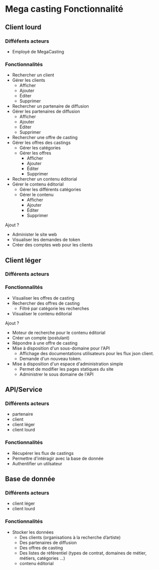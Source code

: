 # Mega casting Fonctionnalité

## Client lourd

### Difféfents acteurs

- Employé de MegaCasting

### Fonctionnalités

- Rechercher un client
- Gérer les clients
    - Afficher
    - Ajouter
    - Éditer
    - Supprimer
- Rechercher un partenaire de diffusion
- Gérer les partenaires de diffusion
    - Afficher
    - Ajouter
    - Éditer
    - Supprimer
- Rechercher une offre de casting
- Gérer les offres des castings
    - Gérer les catégories
    - Gérer les offres
        - Afficher
        - Ajouter
        - Éditer
        - Supprimer
- Rechercher un contenu éditorial
- Gérer le contenu éditorial
    - Gérer les différents catégories
    - Gérer le contenu
        - Afficher
        - Ajouter
        - Éditer
        - Supprimer


Ajout ?

- Administer le site web
- Visualiser les demandes de token
- Créer des comptes web pour les clients

## Client léger

### Différents acteurs

### Fonctionnalités

- Visualiser les offres de casting
- Rechercher des offres de casting
    - Filtré par catégorie les recherches 
- Visualiser le contenu éditorial  

Ajout ?

- Moteur de recherche pour le contenu éditorial
- Créer un compte (postulant)
- Répondre à une offre de casting
- Mise à disposition d'un sous-domaine pour l'API
    - Affichage des documentations utilisateurs pour les flux json client.
    -  Demande d'un nouveau token.
-  Mise à disposition d'un espace d'administration simple 
    -  Permet de modifier les pages statiques du site
    -  Administrer le sous domaine de l'API


## API/Service

### Différents acteurs

- partenaire
- client
- client léger
- client lourd

### Fonctionnalités

- Récupérer les flux de castings
- Permettre d'intéragir avec la base de donnée
- Authentifier un utilsateur


## Base de donnée

### Différents acteurs

- client léger
- client lourd

### Fonctionnalités

- Stocker les données
    - Des clients (organisations à la recherche d’artiste)
    - Des partenaires de diffusion
    - Des offres de casting
    - Des listes de référentiel (types de contrat, domaines de métier, métiers, catégories ...)
    - contenu éditorial